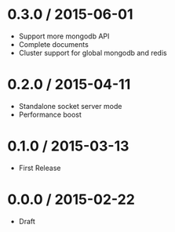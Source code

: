 0.3.0 / 2015-06-01
==================
* Support more mongodb API
* Complete documents
* Cluster support for global mongodb and redis

0.2.0 / 2015-04-11
==================
* Standalone socket server mode
* Performance boost

0.1.0 / 2015-03-13
==================
* First Release

0.0.0 / 2015-02-22
==================
* Draft
